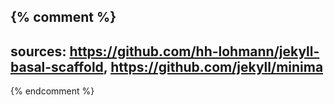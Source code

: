 {% comment %}
---
sources: https://github.com/hh-lohmann/jekyll-basal-scaffold, https://github.com/jekyll/minima
---
{% endcomment %}

<header>
</header>